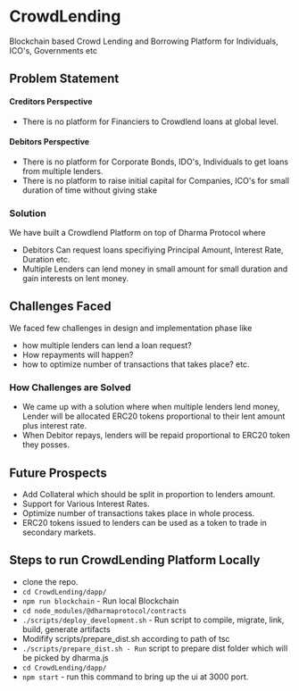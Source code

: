 # CrowdLending
Blockchain based Crowd Lending and Borrowing Platform for Individuals, ICO's, Governments etc

## Problem Statement
#### Creditors Perspective 
- There is no platform for Financiers to Crowdlend loans at global level.

#### Debitors Perspective 
- There is no platform for Corporate Bonds, IDO's, Individuals to get loans from multiple lenders. 
- There is no platform to raise initial capital for Companies, ICO's for small duration of time without giving stake

### Solution 
We have built a Crowdlend Platform on top of Dharma Protocol where
- Debitors Can request loans specifiying Principal Amount, Interest Rate, Duration etc.
- Multiple Lenders can lend money in small amount for small duration and gain interests on lent money.


## Challenges Faced
 We faced few challenges in design and implementation phase like 
- how multiple lenders can lend a loan request? 
- How repayments will happen? 
- how to optimize number of transactions that takes place? etc.

### How Challenges are Solved
- We came up with a solution where when multiple lenders lend money, Lender will be allocated ERC20 tokens proportional to  their lent amount plus interest rate.
- When Debitor repays, lenders will be repaid proportional to ERC20 token they posses.


## Future Prospects
- Add Collateral which should be split in proportion to lenders amount. 
- Support for Various Interest Rates.
- Optimize number of transactions takes place in whole process. 
- ERC20 tokens issued to lenders can be used as a token to trade in secondary markets.


## Steps to run CrowdLending Platform Locally
- clone the repo.
- `cd CrowdLending/dapp/`
- `npm run blockchain`  - Run local Blockchain
- `cd node_modules/@dharmaprotocol/contracts`
- `./scripts/deploy_development.sh` - Run script to compile, migrate, link, build, generate artifacts
- Modifify scripts/prepare_dist.sh according to path of tsc
- `./scripts/prepare_dist.sh - Run` script to prepare dist folder which will be picked by dharma.js
- `cd CrowdLending/dapp/`
- `npm start` - run this command to bring up the ui at 3000 port.
